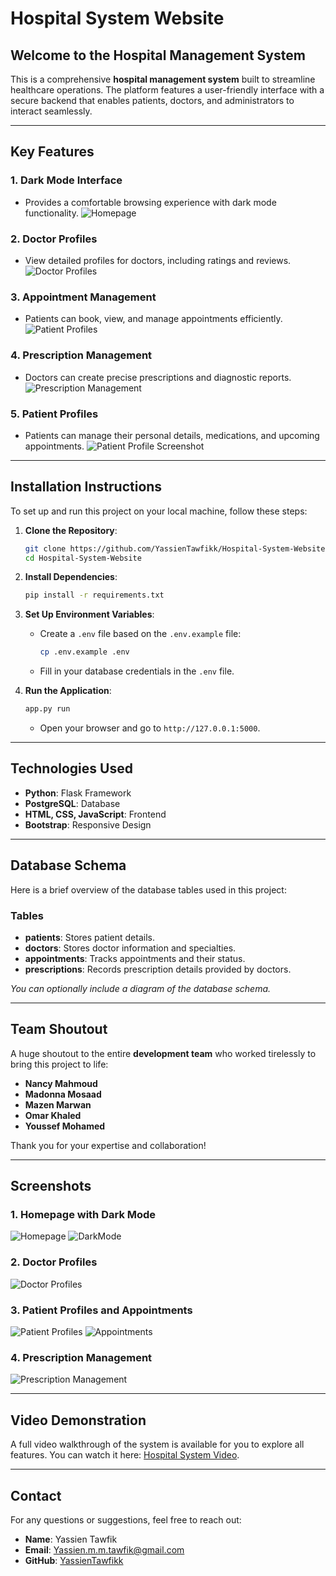 # Hospital System Website

## Welcome to the Hospital Management System

This is a comprehensive **hospital management system** built to streamline healthcare operations. The platform features a user-friendly interface with a secure backend that enables patients, doctors, and administrators to interact seamlessly.

---

## Key Features

### 1. **Dark Mode Interface**
   - Provides a comfortable browsing experience with dark mode functionality.
    ![Homepage](https://github.com/user-attachments/assets/dfc57138-1e24-4fdd-b52b-0c02ef3075ad)

### 2. **Doctor Profiles**
   - View detailed profiles for doctors, including ratings and reviews.
    ![Doctor Profiles](https://github.com/user-attachments/assets/c3a1a1a3-6fb9-4060-a294-c1f1ea6dacc3)

### 3. **Appointment Management**
   - Patients can book, view, and manage appointments efficiently.
    ![Patient Profiles](https://github.com/user-attachments/assets/9710cbb9-69c6-4947-bf8d-eedb3e75aa32)

### 4. **Prescription Management**
   - Doctors can create precise prescriptions and diagnostic reports.
    ![Prescription Management](https://github.com/user-attachments/assets/08093038-a92b-4276-8880-908e32884853)

### 5. **Patient Profiles**
   - Patients can manage their personal details, medications, and upcoming appointments.
   ![Patient Profile Screenshot](https://github.com/user-attachments/assets/bc2b8988-58d7-4d28-88a0-d2ccd1e95e75)

---

## Installation Instructions

To set up and run this project on your local machine, follow these steps:

1. **Clone the Repository**:
   ```bash
   git clone https://github.com/YassienTawfikk/Hospital-System-Website.git
   cd Hospital-System-Website
   ```

2. **Install Dependencies**:
   ```bash
   pip install -r requirements.txt
   ```

3. **Set Up Environment Variables**:
   - Create a `.env` file based on the `.env.example` file:
     ```bash
     cp .env.example .env
     ```
   - Fill in your database credentials in the `.env` file.

4. **Run the Application**:
   ```bash
   app.py run
   ```
   - Open your browser and go to `http://127.0.0.1:5000`.

---

## Technologies Used

- **Python**: Flask Framework
- **PostgreSQL**: Database
- **HTML, CSS, JavaScript**: Frontend
- **Bootstrap**: Responsive Design

---

## Database Schema

Here is a brief overview of the database tables used in this project:

### Tables
- **patients**: Stores patient details.
- **doctors**: Stores doctor information and specialties.
- **appointments**: Tracks appointments and their status.
- **prescriptions**: Records prescription details provided by doctors.

*You can optionally include a diagram of the database schema.*

---

## Team Shoutout

A huge shoutout to the entire **development team** who worked tirelessly to bring this project to life:

- **Nancy Mahmoud**
- **Madonna Mosaad**
- **Mazen Marwan**
- **Omar Khaled**
- **Youssef Mohamed**

Thank you for your expertise and collaboration! 

---

## Screenshots

### 1. **Homepage with Dark Mode**
![Homepage](https://github.com/user-attachments/assets/02be3d0f-5ff7-44b7-86ab-cb1639ae2f6b)
![DarkMode](https://github.com/user-attachments/assets/dfc57138-1e24-4fdd-b52b-0c02ef3075ad)
### 2. **Doctor Profiles**
![Doctor Profiles](https://github.com/user-attachments/assets/c3a1a1a3-6fb9-4060-a294-c1f1ea6dacc3)

### 3. **Patient Profiles and Appointments**
![Patient Profiles](https://github.com/user-attachments/assets/9710cbb9-69c6-4947-bf8d-eedb3e75aa32)
![Appointments](https://github.com/user-attachments/assets/871ae6dd-27e0-45d9-b162-3d46929b3baf)


### 4. **Prescription Management**
![Prescription Management](https://github.com/user-attachments/assets/08093038-a92b-4276-8880-908e32884853)

---

## Video Demonstration

A full video walkthrough of the system is available for you to explore all features. You can watch it here: [Hospital System Video](#).

---

## Contact

For any questions or suggestions, feel free to reach out:

- **Name**: Yassien Tawfik
- **Email**: Yassien.m.m.tawfik@gmail.com
- **GitHub**: [YassienTawfikk](https://github.com/YassienTawfikk)
